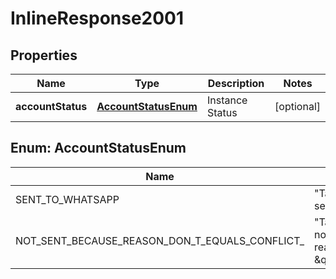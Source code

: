 

# InlineResponse2001

## Properties

Name | Type | Description | Notes
------------ | ------------- | ------------- | -------------
**accountStatus** | [**AccountStatusEnum**](#AccountStatusEnum) | Instance Status |  [optional]



## Enum: AccountStatusEnum

Name | Value
---- | -----
SENT_TO_WHATSAPP | &quot;Takeover request sent to WhatsApp&quot;
NOT_SENT_BECAUSE_REASON_DON_T_EQUALS_CONFLICT_ | &quot;Takeover request not sent because reason don&#39;t equals \&quot;conflict\&quot;&quot;



